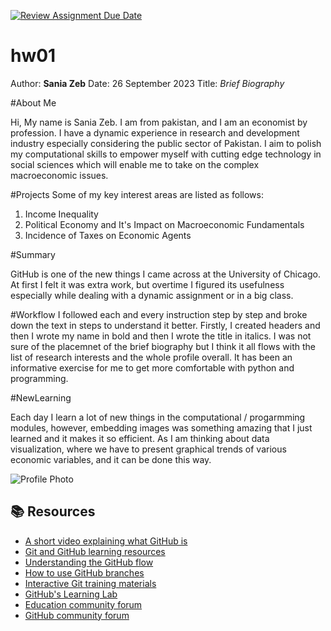 [![Review Assignment Due Date](https://classroom.github.com/assets/deadline-readme-button-24ddc0f5d75046c5622901739e7c5dd533143b0c8e959d652212380cedb1ea36.svg)](https://classroom.github.com/a/bEPlIkIB)
# hw01
Author: **Sania Zeb**
Date: 26 September 2023
Title: *Brief Biography*

#About Me

Hi, My name is Sania Zeb. I am from pakistan, and I am an economist by profession. I have a dynamic experience in research and development industry especially considering the public sector of Pakistan. I aim to polish my computational skills to empower myself with cutting edge technology in social sciences which will enable me to take on the complex macroeconomic issues. 

#Projects
Some of my key interest areas are listed as follows:
1. Income Inequality 
2. Political Economy and It's Impact on Macroeconomic Fundamentals 
3. Incidence of Taxes on Economic Agents

#Summary

GitHub is one of the new things I came across at the University of Chicago. At first I felt it was extra work, but overtime I figured its usefulness especially while dealing with a dynamic assignment or in a big class. 

#Workflow
I followed each and every instruction step by step and broke down the text in steps to understand it better. Firstly, I created headers and then I wrote my name in bold and then I wrote the title in italics. I was not sure of the placemnet of the brief biography but I think it all flows with the list of research interests and the whole profile overall. It has been an informative exercise for me to get more comfortable with python and programming.

#NewLearning

Each day I learn a lot of new things in the computational / progarmming modules, however, embedding images was something amazing that I just learned and it makes it so efficient. As I am thinking about data visualization, where we have to present graphical trends of various economic variables, and it can be done this way.

![Profile Photo]("C:\Users\sania\hw00-saniazeb8\Profile.jpg")


## 📚  Resources 
* [A short video explaining what GitHub is](https://www.youtube.com/watch?v=w3jLJU7DT5E&feature=youtu.be) 
* [Git and GitHub learning resources](https://docs.github.com/en/github/getting-started-with-github/git-and-github-learning-resources) 
* [Understanding the GitHub flow](https://guides.github.com/introduction/flow/)
* [How to use GitHub branches](https://www.youtube.com/watch?v=H5GJfcp3p4Q&feature=youtu.be)
* [Interactive Git training materials](https://githubtraining.github.io/training-manual/#/01_getting_ready_for_class)
* [GitHub's Learning Lab](https://lab.github.com/)
* [Education community forum](https://education.github.community/)
* [GitHub community forum](https://github.community/)
